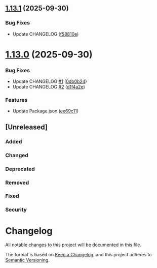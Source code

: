## [1.13.1](https://github.com/salween/semantic-release-demo/compare/1.13.0...1.13.1) (2025-09-30)


### Bug Fixes

* Update CHANGELOG ([f58810e](https://github.com/salween/semantic-release-demo/commit/f58810e5dfe86f52110534f0946ab6c0cc1ead79))

# [1.13.0](https://github.com/salween/semantic-release-demo/compare/1.12.3...1.13.0) (2025-09-30)


### Bug Fixes

* Update CHANGELOG [#1](https://github.com/salween/semantic-release-demo/issues/1) ([0db0b24](https://github.com/salween/semantic-release-demo/commit/0db0b2421dcc21f0622ab70a655154559859f75f))
* Update CHANGELOG [#2](https://github.com/salween/semantic-release-demo/issues/2) ([d1f4a2e](https://github.com/salween/semantic-release-demo/commit/d1f4a2e25f247bb13c7df5bca3c203ef1b21ae47))


### Features

* Update Package.json ([ee69c11](https://github.com/salween/semantic-release-demo/commit/ee69c11f1ffae38f47364ae8eca3bcd16e6f12f9))


## [Unreleased]

### Added

### Changed

### Deprecated

### Removed

### Fixed

### Security


# Changelog

All notable changes to this project will be documented in this file.

The format is based on [Keep a Changelog](https://keepachangelog.com/en/1.1.0/),
and this project adheres to [Semantic Versioning](https://semver.org/spec/v2.0.0.html).

